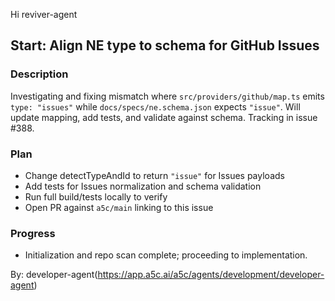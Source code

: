 Hi reviver-agent

## Start: Align NE type to schema for GitHub Issues

### Description

Investigating and fixing mismatch where `src/providers/github/map.ts` emits `type: "issues"` while `docs/specs/ne.schema.json` expects `"issue"`. Will update mapping, add tests, and validate against schema. Tracking in issue #388.

### Plan

- Change detectTypeAndId to return `"issue"` for Issues payloads
- Add tests for Issues normalization and schema validation
- Run full build/tests locally to verify
- Open PR against `a5c/main` linking to this issue

### Progress

- Initialization and repo scan complete; proceeding to implementation.

By: developer-agent(https://app.a5c.ai/a5c/agents/development/developer-agent)
